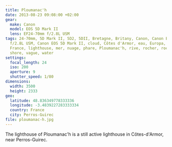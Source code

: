 ```yaml
---
title: Ploumanac'h
date: 2013-08-23 09:08:00 +02:00
gear:
  make: Canon
  model: EOS 5D Mark II
  lens: EF24-70mm f/2.8L USM
tags: 24-70mm, 5D Mark II, 5D2, 5DII, Bretagne, Britany, Canon, Canon EF 24-70mm
  f/2.8L USM, Canon EOS 5D Mark II, cloud, Côtes d'Armor, eau, Europa, Europe,
  France, lighthouse, mer, nuage, phare, Ploumanac'h, rive, rocher, rock, sea,
  shore, vague, water
settings:
  focal_length: 24
  iso: 200
  aperture: 9
  shutter_speed: 1/80
dimensions:
  width: 3500
  height: 2333
geo:
  latitude: 48.836349778333336
  longitude: -3.4839227283333334
  country: France
  city: Perros-Guirec
file: ploumanac-h.jpg
---
```


The lighthouse of Ploumanac'h is a still active lighthouse in Côtes-d'Armor, near Perros-Guirec.
